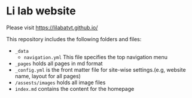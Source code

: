 # Li lab website
Please visit https://lilabatvt.github.io/

This repository includes the following folders and files:
* `_data`
  * `navigation.yml` This file specifies the top navigation menu
* `_pages` holds all pages in md format
* `_config.yml` is the front matter file for site-wise settings.(e.g, website name, layout for all pages)
* `/assests/images` holds all image files
* `index.md` contains the content for the homepage

